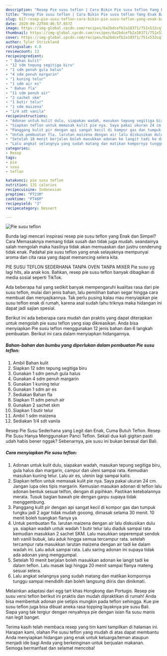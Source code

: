 ```yaml
---
description: "Resep Pie susu teflon | Cara Bikin Pie susu teflon Yang Enak Banget"
title: "Resep Pie susu teflon | Cara Bikin Pie susu teflon Yang Enak Banget"
slug: 617-resep-pie-susu-teflon-cara-bikin-pie-susu-teflon-yang-enak-banget
date: 2020-09-22T04:46:57.657Z
image: https://img-global.cpcdn.com/recipes/6a2bdcefb2a10371/751x532cq70/pie-susu-teflon-foto-resep-utama.jpg
thumbnail: https://img-global.cpcdn.com/recipes/6a2bdcefb2a10371/751x532cq70/pie-susu-teflon-foto-resep-utama.jpg
cover: https://img-global.cpcdn.com/recipes/6a2bdcefb2a10371/751x532cq70/pie-susu-teflon-foto-resep-utama.jpg
author: Tyler Strickland
ratingvalue: 4.8
reviewcount: 13
recipeingredient:
- " Bahan kulit"
- "12 sdm tepung segitiga biru"
- "1 sdm penuh gula halus"
- "4 sdm penuh margarin"
- "1 kuning telur"
- "1 sdm air es"
- " Bahan fla"
- "11 sdm penuh air"
- "2 sachet skm"
- "1 butir telur"
- "1 sdm maizena"
- "1/4 sdt vanila"
recipeinstructions:
- "Adonan untuk kulit dulu, siapakan wadah, masukan tepung segitiga biru, gula halus dan margarin, campur dan uleni sampai rata. Kemudian masukan kuning telur. Lalu air es, ulenin lagi sampai kalis."
- "Siapkan teflon untuk memasak kulit pie nya. Saya pakai ukuran 24 cm. Jangan lupa oles tipis margarin. Kemusian masukan adonan di teflon lalu adonan bentuk sesuai telfon, dengan di pipihkan. Pastikan ketebalannya merata. Tusuk bagian bawah pie dengan garpu supaya tidak menggembung."
- "Panggang kulit pir dengan api sangat kecil di kompor gas dan tumpuk tungku jadi 2 agar tidak mudah gosong. dimasak selama 30 menit. 10 menit boleh tuangkan flanya ya"
- "Untuk pembuatan fla. larutan maizena dengan air lalu diskusikan dulu ya. siapkan wadah untuk wadah 1 butir telur lalu diaduk sampai rata kemudian masukkan 2 sachet SKM. Lalu masukkan seperempat sendok teh vanili bubuk, lalu aduk hingga semua tercampur rata. setelah tercampur rata masukkan larutan maizena dengan air tadi ke dalam wadah ini. Lalu aduk sampai rata. Lalu saring adonan ini supaya tidak ada adonan yang menggumpal."
- "Setelah 10 menit berjalan boleh masukkan adonan ke langit tadi ke dalam teflon. Lalu masak lagi hingga 20 menit sampai flanya mateng sesuai selera."
- "Lalu angkat selangnya yang sudah matang dan matikan kompornya tunggu sampai mendidih dan boleh langsung diiris dan dinikmati."
categories:
- Resep
tags:
- pie
- susu
- teflon

katakunci: pie susu teflon 
nutrition: 131 calories
recipecuisine: Indonesian
preptime: "PT23M"
cooktime: "PT46M"
recipeyield: "3"
recipecategory: Dessert

---
```



![Pie susu teflon](https://img-global.cpcdn.com/recipes/6a2bdcefb2a10371/751x532cq70/pie-susu-teflon-foto-resep-utama.jpg)

Bunda lagi mencari inspirasi resep pie susu teflon yang Enak dan Simpel? Cara Memasaknya memang tidak susah dan tidak juga mudah. seandainya salah mengolah maka hasilnya tidak akan memuaskan dan justru cenderung tidak enak. Padahal pie susu teflon yang enak selayaknya mempunyai aroma dan cita rasa yang dapat memancing selera kita.

PIE SUSU TEFLON SEDERHANA TANPA OVEN TANPA MIXER Pie susu yg lagi hits, ala anak kos. Bahkan, resep pie susu teflon banyak dibagikan di media sosial seperti TikTok.

Ada beberapa hal yang sedikit banyak mempengaruhi kualitas rasa dari pie susu teflon, mulai dari jenis bahan, lalu pemilihan bahan segar hingga cara membuat dan menyajikannya. Tak perlu pusing kalau mau menyiapkan pie susu teflon enak di rumah, karena asal sudah tahu triknya maka hidangan ini dapat jadi sajian spesial.


Berikut ini ada beberapa cara mudah dan praktis yang dapat diterapkan untuk mengolah pie susu teflon yang siap dikreasikan. Anda bisa menyiapkan Pie susu teflon menggunakan 12 jenis bahan dan 6 langkah pembuatan. Berikut ini cara dalam menyiapkan hidangannya.

<!--inarticleads1-->

##### Bahan-bahan dan bumbu yang diperlukan dalam pembuatan Pie susu teflon:

1. Ambil  Bahan kulit
1. Siapkan 12 sdm tepung segitiga biru
1. Gunakan 1 sdm penuh gula halus
1. Gunakan 4 sdm penuh margarin
1. Gunakan 1 kuning telur
1. Gunakan 1 sdm air es
1. Sediakan  Bahan fla
1. Siapkan 11 sdm penuh air
1. Gunakan 2 sachet skm
1. Siapkan 1 butir telur
1. Ambil 1 sdm maizena
1. Sediakan 1/4 sdt vanila


Resep Pie Susu Sederhana yang Legit dan Enak, Cuma Butuh Teflon. Resep Pie Susu Hanya Menggunakan Panci Teflon. Sekali dua kali gigitan pasti udah habis bener nggak? Sebenarnya, pie susu ini bukan berasal dari Bali. 

<!--inarticleads2-->

##### Cara menyiapkan Pie susu teflon:

1. Adonan untuk kulit dulu, siapakan wadah, masukan tepung segitiga biru, gula halus dan margarin, campur dan uleni sampai rata. Kemudian masukan kuning telur. Lalu air es, ulenin lagi sampai kalis.
1. Siapkan teflon untuk memasak kulit pie nya. Saya pakai ukuran 24 cm. Jangan lupa oles tipis margarin. Kemusian masukan adonan di teflon lalu adonan bentuk sesuai telfon, dengan di pipihkan. Pastikan ketebalannya merata. Tusuk bagian bawah pie dengan garpu supaya tidak menggembung.
1. Panggang kulit pir dengan api sangat kecil di kompor gas dan tumpuk tungku jadi 2 agar tidak mudah gosong. dimasak selama 30 menit. 10 menit boleh tuangkan flanya ya
1. Untuk pembuatan fla. larutan maizena dengan air lalu diskusikan dulu ya. siapkan wadah untuk wadah 1 butir telur lalu diaduk sampai rata kemudian masukkan 2 sachet SKM. Lalu masukkan seperempat sendok teh vanili bubuk, lalu aduk hingga semua tercampur rata. setelah tercampur rata masukkan larutan maizena dengan air tadi ke dalam wadah ini. Lalu aduk sampai rata. Lalu saring adonan ini supaya tidak ada adonan yang menggumpal.
1. Setelah 10 menit berjalan boleh masukkan adonan ke langit tadi ke dalam teflon. Lalu masak lagi hingga 20 menit sampai flanya mateng sesuai selera.
1. Lalu angkat selangnya yang sudah matang dan matikan kompornya tunggu sampai mendidih dan boleh langsung diiris dan dinikmati.


Melainkan adaptasi dari egg tart khas Hongkong dan Portugis. Resep pie susu versi teflon berikut ini praktis dan mudah dipraktikan di rumah! Anda bisa membentuk adonan pie setipis mungkin pada teflon sehingga. Kue pie susu teflon juga bisa dibuat aneka rasa topping layaknya pie susu Bali. Siapa yang tak tergiur dengan renyahnya pie dengan isian fla susu manis nan legit banget. 

Terima kasih telah membaca resep yang tim kami tampilkan di halaman ini. Harapan kami, olahan Pie susu teflon yang mudah di atas dapat membantu Anda menyiapkan hidangan yang enak untuk keluarga/teman ataupun menjadi ide bagi Anda yang berkeinginan untuk berjualan makanan. Semoga bermanfaat dan selamat mencoba!

